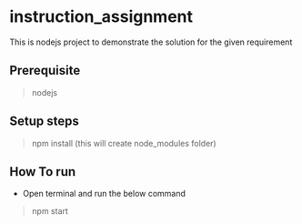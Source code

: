 # instruction_assignment
This is nodejs project to demonstrate the solution for the given requirement

## Prerequisite 
> nodejs

## Setup steps
> npm install (this will create node_modules folder)
  
## How To run
- Open terminal and run the below command
> npm start
